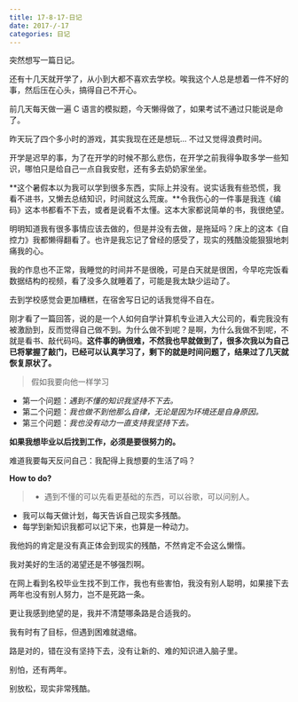 ```yaml
---
title: 17-8-17-日记
date: 2017-/-17
categories: 日记
---
```


突然想写一篇日记。
<!--more-->

还有十几天就开学了，从小到大都不喜欢去学校。唉我这个人总是想着一件不好的事，然后压在心头，搞得自己不开心。

前几天每天做一遍 C 语言的模拟题，今天懒得做了，如果考试不通过只能说是命了。

昨天玩了四个多小时的游戏，其实我现在还是想玩... 不过又觉得浪费时间。

开学是迟早的事，为了在开学的时候不那么悲伤，在开学之前我得争取多学一些知识，哪怕只是给自己一点自我安慰，还有多去奶奶家坐坐。

**这个暑假本以为我可以学到很多东西，实际上并没有。说实话我有些恐慌，我看不进书，又懒去总结知识，时间就这么荒废。**令我伤心的一件事是我连《编码》这本书都看不下去，或者是说看不太懂。这本大家都说简单的书，我很绝望。

明明知道我有很多事情应该去做的，但是并没有去做，是拖延吗？床上的这本《自控力》我都懒得翻看了。也许是我忘记了曾经的感受了，现实的残酷没能狠狠地刺痛我的心。

我的作息也不正常，我睡觉的时间并不是很晚，可是白天就是很困，今早吃完饭看数据结构的视频，看了没多久就睡着了，可能是我太缺少运动了。

去到学校感觉会更加糟糕，在宿舍写日记的话我觉得不自在。

刚才看了一篇回答，说的是一个人如何自学计算机专业进入大公司的，看完我没有被激励到，反而觉得自己做不到。为什么做不到呢？是啊，为什么我做不到呢，不就是看书、敲代码吗。**这件事的确很难，不然我也早就做到了，很多次我以为自己已将掌握了敲门，已经可以认真学习了，剩下的就是时间问题了，结果过了几天就恢复原状了。**

>假如我要向他一样学习
- 第一个问题：*遇到不懂的知识我坚持不下去。*
- 第二个问题：*我也做不到他那么自律，无论是因为环境还是自身原因。*
- 第三个问题：*我也没有动力一直支持我坚持下去。*

**如果我想毕业以后找到工作，必须是要很努力的。**

难道我要每天反问自己：我配得上我想要的生活了吗？

**How to do?**

>- 遇到不懂的可以先看更基础的东西，可以谷歌，可以问别人。
- 我可以每天做计划，每天告诉自己现实多残酷。
- 每学到新知识我都可以记下来，也算是一种动力。

我他妈的肯定是没有真正体会到现实的残酷，不然肯定不会这么懒惰。

我对美好的生活的渴望还是不够强烈啊。

在网上看到名校毕业生找不到工作，我也有些害怕，我没有别人聪明，如果接下去两年也没有别人努力，岂不是死路一条。

更让我感到绝望的是，我并不清楚哪条路是合适我的。

我有时有了目标，但遇到困难就退缩。

路是对的，错在没有坚持下去，没有让新的、难的知识进入脑子里。

别怕，还有两年。

别放松，现实非常残酷。
